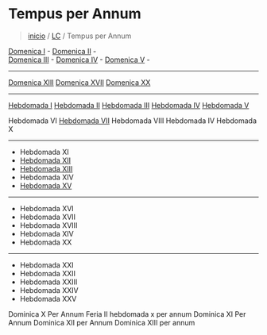 # Tempus per Annum

> [inicio](../README.md) / [LC](../LC.md) / Tempus per Annum

[Domenica I](./annum/LD01.md) - 
[Domenica II](./annum/LD02.md) -  
[Domenica III](./annum/LD03.md) - 
[Domenica IV](./annum/LD04.md) - 
[Domenica V](./annum/LD05.md) - 

----

[Domenica XIII](./annum/LD13.md)
[Domenica XVII](./annum/LD17.md)
[Domenica XX](./annum/LD20.md)

----

[Hebdomada I](./annum/LH01.md)
[Hebdomada II](./annum/LH02.md)
[Hebdomada III](./annum/LH03.md)
[Hebdomada IV](./annum/LH04.md)
[Hebdomada V](./annum/LH05.md)  

Hebdomada VI
[Hebdomada VII](./annum/h7f.md)
Hebdomada VIII
Hebdomada IV
Hebdomada X

----

- Hebdomada XI
- [Hebdomada XII](./annum/h12f.md)
- [Hebdomada XIII](./annum/h13f.md)
- Hebdomada XIV
- [Hebdomada XV](./annum/h15f.md)

----

- Hebdomada XVI
- Hebdomada XVII
- Hebdomada XVIII
- Hebdomada XIV
- Hebdomada XX

----

- Hebdomada XXI
- Hebdomada XXII
- Hebdomada XXIII
- Hebdomada XXIV
- Hebdomada XXV



Dominica X Per Annum
Feria II hebdomada x per annum
Dominica XI Per Annum
Dominica XII per Annum
Dominica XIII per annum